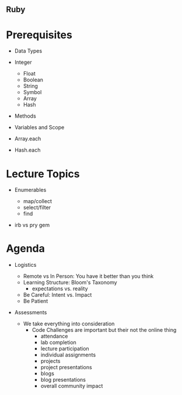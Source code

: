 ## Ruby

# Prerequisites

- Data Types

- Integer
    - Float
    - Boolean
    - String
    - Symbol
    - Array
    - Hash

- Methods

- Variables and Scope

- Array.each

- Hash.each

# Lecture Topics

- Enumerables
    - map/collect
    - select/filter
    - find

- irb vs pry gem


# Agenda

- Logistics
    - Remote vs In Person: You have it better than you think
    - Learning Structure: Bloom's Taxonomy
        - expectations vs. reality
    - Be Careful: Intent vs. Impact
    - Be Patient

- Assessments

    - We take everything into consideration
        - Code Challenges are important but their not the online thing
            - attendance
            - lab completion
            - lecture participation
            - individual assignments
            - projects
            - project presentations
            - blogs
            - blog presentations
            - overall community impact 